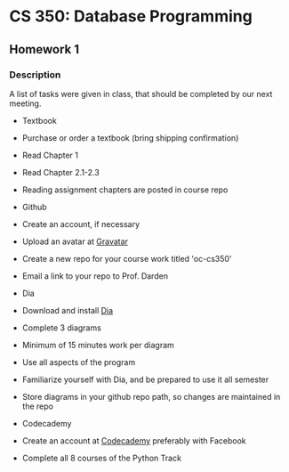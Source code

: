 CS 350: Database Programming
============================

Homework 1
----------

### Description

A list of tasks were given in class, that should be completed by our next meeting.

* Textbook
 * Purchase or order a textbook (bring shipping confirmation)
 * Read Chapter 1
 * Read Chapter 2.1-2.3
 * Reading assignment chapters are posted in course repo

* Github
 * Create an account, if necessary
 * Upload an avatar at [Gravatar](http://www.gravatar.com)
 * Create a new repo for your course work titled 'oc-cs350'
 * Email a link to your repo to Prof. Darden

* Dia
 * Download and install [Dia](https://live.gnome.org/Dia)
 * Complete 3 diagrams
  * Minimum of 15 minutes work per diagram
  * Use all aspects of the program
  * Familiarize yourself with Dia, and be prepared to use it all semester
  * Store diagrams in your github repo path, so changes are maintained in the repo

* Codecademy
 * Create an account at [Codecademy](http://www.codecademy.com) preferably with Facebook
 * Complete all 8 courses of the Python Track
